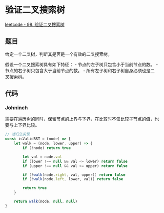 # 验证二叉搜索树

[leetcode - 98. 验证二叉搜索树](https://leetcode-cn.com/problems/validate-binary-search-tree/)

## 题目
给定一个二叉树，判断其是否是一个有效的二叉搜索树。

假设一个二叉搜索树具有如下特征：
    - 节点的左子树只包含小于当前节点的数。
    - 节点的右子树只包含大于当前节点的数。
    - 所有左子树和右子树自身必须也是二叉搜索树。

## 代码

### Johninch
需要在遍历树的同时，保留节点的上界与下界，在比较时不仅比较子节点的值，也要与上下界比较。
```js
// 递归法实现
const isValidBST = (node) => {
    let walk = (node, lower, upper) => {
        if (!node) return true

        let val = node.val
        if (lower !== null && val <= lower) return false
        if (upper !== null && val >= upper) return false

        if (!walk(node.right, val, upper)) return false
        if (!walk(node.left, lower, val)) return false

        return true
    }

    return walk(node, null, null)
}
```


